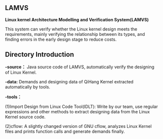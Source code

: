 ## LAMVS

**Linux kernel Architecture Modelling and Verification System(LAMVS)**

This system can verify whether the Linux kernel design meets the requirements, mainly verifying the relationship between its types, and finding errors in the early design stage to reduce costs.

## Directory Introduction

**-source：**
Java source code of LAMVS, automatically verify the designing of Linux Kernel.

**-data:** 
Demands and designing data of QiHang Kernel extracted automatically by tools.

**-tools：**

(1)Import Design from Linux Code Tool(IDLT): Write by our team, use regular expressions and other methods to extract designing data from the Linux Kernel source code.

(2)cflow: A slightly changed version of GNU cflow, analyzes Linux Kernel files and prints function calls and generate demands finally.



